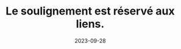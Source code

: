 ---
N: '134'
Rubrique: Liens
title: Le soulignement est réservé aux liens. 
detail: Le soulignement est réservé aux liens. 
categories: [" Liens"]
agrege: O4134-E042
opquast: '4 134'
indiceebook: '42'
description: "Règle n° 042"
weight:  042
actif: '1'
layout: rules
date: 2023-09-28
tags: ["", ""]
objectif: ["", ""]
Meo: ""
Controle: ""
Author: "Opquast"
steps: ["", ""]
---